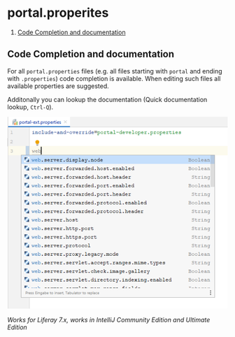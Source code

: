 portal.properites
=================

1. [Code Completion and documentation](#code-completion-and-documentation)

Code Completion and documentation
---------------------------------

For all `portal.properties` files (e.g. all files starting with `portal` and ending with `.properties`) code
completion is available. When editing such files all available properties are suggested.

Additonally you can lookup the documentation (Quick documentation lookup, `Ctrl-Q`).

![portal.properties](portalprops.png "portal.properties")

*Works for Liferay 7.x, works in IntelliJ Community Edition and Ultimate Edition*